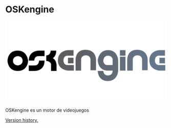 # OSKengine 
![alt text](./Marca/card.png?raw=true)

OSKengine es un motor de videojuegos

[Version history.](https://github.com/oskiyu/OSKengine/blob/master/OSKengine/VersionHistory.md)